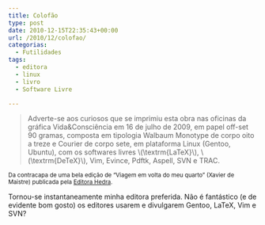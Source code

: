 ```yaml
---
title: Colofão
type: post
date: 2010-12-15T22:35:43+00:00
url: /2010/12/colofao/
categorias:
  - Futilidades
tags:
  - editora
  - linux
  - livro
  - Software Livre

---
```

> Adverte-se aos curiosos que se imprimiu esta obra nas oficinas da gráfica Vida&Consciência em 16 de julho de 2009, em papel off-set 90 gramas, composta em tipologia Walbaum Monotype de corpo oito a treze e Courier de corpo sete, em plataforma Linux (Gentoo, Ubuntu), com os softwares livres \\(\textrm{LaTeX}\\), \\(\textrm{DeTeX}\\), Vim, Evince, Pdftk, Aspell, SVN e TRAC.

<small>Da contracapa de uma bela edição de “Viagem em volta do meu quarto” (Xavier de Maistre) publicada pela <a href="http://www.hedra.com.br/">Editora Hedra</a>.</small>

Tornou-se instantaneamente minha editora preferida. Não é fantástico (e de evidente bom gosto) os editores usarem e divulgarem Gentoo, LaTeX, Vim e SVN?
